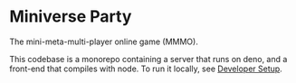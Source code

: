 # Miniverse Party

The mini-meta-multi-player online game (MMMO).

This codebase is a monorepo containing a server that runs on deno, and a
front-end that compiles with node. To run it locally, see [Developer Setup].

[Developer Setup]: https://github.com/jonsmithers/miniverse.party/wiki/Developer-Setup
